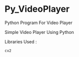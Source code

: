 # Py_VideoPlayer
Python Program For Video Player

Simple Video Player Using Python

Libraries Used :
    
    cv2
